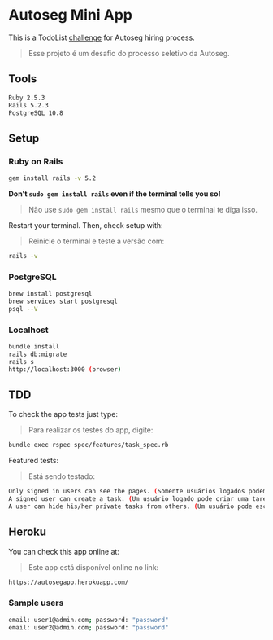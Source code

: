 # Autoseg Mini App

This is a TodoList <a href="https://gist.github.com/githubas/0bf0c0c03fb1d243310356e019d3ff6f#objetivo">challenge</a> for Autoseg hiring process.

> Esse projeto é um desafio do processo seletivo da Autoseg.

## Tools

```sh
Ruby 2.5.3
Rails 5.2.3
PostgreSQL 10.8
```

## Setup

### Ruby on Rails

```sh
gem install rails -v 5.2
```

**Don't `sudo gem install rails` even if the terminal tells you so!**
> Não use `sudo gem install rails` mesmo que o terminal te diga isso.

Restart your terminal. Then, check setup with:
> Reinicie o terminal e teste a versão com:

```sh
rails -v
```
### PostgreSQL

```sh
brew install postgresql
brew services start postgresql
psql --V 
```

### Localhost

```sh
bundle install
rails db:migrate
rails s
http://localhost:3000 (browser)
```

## TDD

To check the app tests just type:
> Para realizar os testes do app, digite:

```sh
bundle exec rspec spec/features/task_spec.rb
```
Featured tests:
> Está sendo testado:

```sh
Only signed in users can see the pages. (Somente usuários logados podem ver as páginas);
A signed user can create a task. (Um usuário logado pode criar uma tarefa);
A user can hide his/her private tasks from others. (Um usuário pode esconder suas tarefas privadas dos outros)
```

## Heroku

You can check this app online at:
> Este app está disponível online no link:

```sh
https://autosegapp.herokuapp.com/
```

### Sample users

```sh
email: user1@admin.com; password: "password"
email: user2@admin.com; password: "password"
```